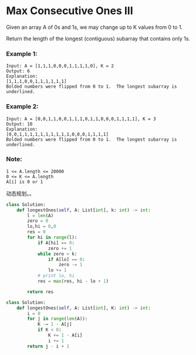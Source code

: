 # Max Consecutive Ones III

Given an array A of 0s and 1s, we may change up to K values from 0 to 1.

Return the length of the longest (contiguous) subarray that contains only 1s.



### Example 1:
```
Input: A = [1,1,1,0,0,0,1,1,1,1,0], K = 2
Output: 6
Explanation:
[1,1,1,0,0,1,1,1,1,1,1]
Bolded numbers were flipped from 0 to 1.  The longest subarray is underlined.
```

### Example 2:
```
Input: A = [0,0,1,1,0,0,1,1,1,0,1,1,0,0,0,1,1,1,1], K = 3
Output: 10
Explanation:
[0,0,1,1,1,1,1,1,1,1,1,1,0,0,0,1,1,1,1]
Bolded numbers were flipped from 0 to 1.  The longest subarray is underlined.
```

### Note:
```
1 <= A.length <= 20000
0 <= K <= A.length
A[i] is 0 or 1
```

动态规划。。

```python
class Solution:
    def longestOnes(self, A: List[int], k: int) -> int:
        l = len(A)
        zero = 0
        lo,hi = 0,0
        res = 0
        for hi in range(l):
            if A[hi] == 0:
                zero += 1
            while zero > k:               
                if A[lo] == 0:
                    zero -= 1
                lo += 1
            # print lo, hi
            res = max(res, hi - lo + 1)

        return res
```

```python
class Solution:
    def longestOnes(self, A: List[int], K: int) -> int:
        i = 0
        for j in range(len(A)):
            K -= 1 - A[j]
            if K < 0:
                K += 1 - A[i]
                i += 1
        return j - i + 1
```
